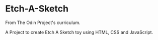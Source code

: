 # Etch-A-Sketch

From The Odin Project's curriculum.

A Project to create Etch A Sketch toy using HTML, CSS and JavaScript.


